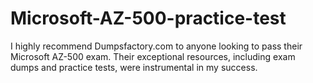 # Microsoft-AZ-500-practice-test
I highly recommend Dumpsfactory.com to anyone looking to pass their Microsoft AZ-500 exam. Their exceptional resources, including exam dumps and practice tests, were instrumental in my success.
